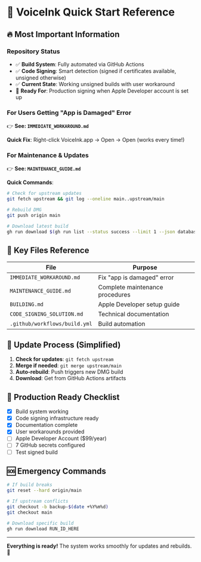 # 🚀 VoiceInk Quick Start Reference

## 🔥 Most Important Information

### **Repository Status**
- ✅ **Build System**: Fully automated via GitHub Actions
- ✅ **Code Signing**: Smart detection (signed if certificates available, unsigned otherwise)
- ✅ **Current State**: Working unsigned builds with user workaround
- 🎯 **Ready For**: Production signing when Apple Developer account is set up

### **For Users Getting "App is Damaged" Error**
👉 **See: `IMMEDIATE_WORKAROUND.md`**

**Quick Fix**: Right-click VoiceInk.app → Open → Open (works every time!)

### **For Maintenance & Updates**
👉 **See: `MAINTENANCE_GUIDE.md`**

**Quick Commands**:
```bash
# Check for upstream updates
git fetch upstream && git log --oneline main..upstream/main

# Rebuild DMG
git push origin main

# Download latest build
gh run download $(gh run list --status success --limit 1 --json databaseId --jq '.[0].databaseId')
```

## 📁 Key Files Reference

| File | Purpose |
|------|---------|
| `IMMEDIATE_WORKAROUND.md` | Fix "app is damaged" error |
| `MAINTENANCE_GUIDE.md` | Complete maintenance procedures |
| `BUILDING.md` | Apple Developer setup guide |
| `CODE_SIGNING_SOLUTION.md` | Technical documentation |
| `.github/workflows/build.yml` | Build automation |

## 🔄 Update Process (Simplified)

1. **Check for updates**: `git fetch upstream`
2. **Merge if needed**: `git merge upstream/main`
3. **Auto-rebuild**: Push triggers new DMG build
4. **Download**: Get from GitHub Actions artifacts

## 🎯 Production Ready Checklist

- [x] Build system working
- [x] Code signing infrastructure ready
- [x] Documentation complete
- [x] User workarounds provided
- [ ] Apple Developer Account ($99/year)
- [ ] 7 GitHub secrets configured
- [ ] Test signed build

## 🆘 Emergency Commands

```bash
# If build breaks
git reset --hard origin/main

# If upstream conflicts
git checkout -b backup-$(date +%Y%m%d)
git checkout main

# Download specific build
gh run download RUN_ID_HERE
```

---
**Everything is ready!** The system works smoothly for updates and rebuilds. 🎉 